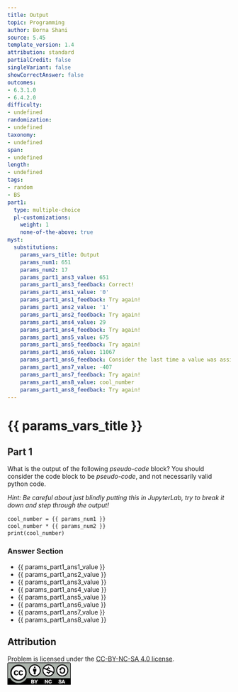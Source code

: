 ```yaml
---
title: Output
topic: Programming
author: Borna Shani
source: 5.45
template_version: 1.4
attribution: standard
partialCredit: false
singleVariant: false
showCorrectAnswer: false
outcomes:
- 6.3.1.0
- 6.4.2.0
difficulty:
- undefined
randomization:
- undefined
taxonomy:
- undefined
span:
- undefined
length:
- undefined
tags:
- random
- BS
part1:
  type: multiple-choice
  pl-customizations:
    weight: 1
    none-of-the-above: true
myst:
  substitutions:
    params_vars_title: Output
    params_num1: 651
    params_num2: 17
    params_part1_ans3_value: 651
    params_part1_ans3_feedback: Correct!
    params_part1_ans1_value: '0'
    params_part1_ans1_feedback: Try again!
    params_part1_ans2_value: '1'
    params_part1_ans2_feedback: Try again!
    params_part1_ans4_value: 29
    params_part1_ans4_feedback: Try again!
    params_part1_ans5_value: 675
    params_part1_ans5_feedback: Try again!
    params_part1_ans6_value: 11067
    params_part1_ans6_feedback: Consider the last time a value was assigned to `cool_number`
    params_part1_ans7_value: -407
    params_part1_ans7_feedback: Try again!
    params_part1_ans8_value: cool_number
    params_part1_ans8_feedback: Try again!
---
```

# {{ params_vars_title }}

## Part 1

What is the output of the following *pseudo-code* block?
You should consider the code block to be *pseudo-code*, and not necessarily valid python code.

*Hint: Be careful about just blindly putting this in JupyterLab, try to break it down and step through the output!*

```
cool_number = {{ params_num1 }}
cool_number * {{ params_num2 }}
print(cool_number)
```

### Answer Section

- {{ params_part1_ans1_value }}
- {{ params_part1_ans2_value }}
- {{ params_part1_ans3_value }}
- {{ params_part1_ans4_value }}
- {{ params_part1_ans5_value }}
- {{ params_part1_ans6_value }}
- {{ params_part1_ans7_value }}
- {{ params_part1_ans8_value }}

## Attribution

Problem is licensed under the [CC-BY-NC-SA 4.0 license](https://creativecommons.org/licenses/by-nc-sa/4.0/).<br> ![The Creative Commons 4.0 license requiring attribution-BY, non-commercial-NC, and share-alike-SA license.](https://raw.githubusercontent.com/firasm/bits/master/by-nc-sa.png)